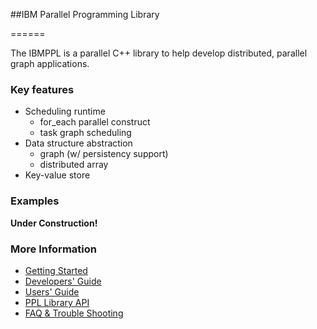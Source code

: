 ##IBM Parallel Programming Library

======

The IBMPPL is a parallel C++ library to help develop distributed, parallel graph applications.

### Key features

- Scheduling runtime
  + for_each parallel construct
  + task graph scheduling
- Data structure abstraction 
  + graph (w/ persistency support)
  + distributed array
- Key-value store

### Examples

<b> Under Construction! </b>

### More Information
- [Getting Started](docs/ppl/getting_started.md)
- [Developers' Guide](docs/ppl/developer_guide.md)
- [Users' Guide](docs/ppl/programming_guide.md)
- [PPL Library API](http://pengwuibm.github.io/ibmppl/index.html)
- [FAQ & Trouble Shooting](docs/ppl/faq.md)
